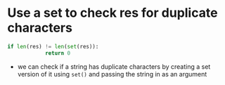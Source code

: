 # Use a set to check res for duplicate characters
```python
if len(res) != len(set(res)):
            return 0
```
- we can check if a string has duplicate characters by creating a set version of it using `set()` and passing the string in as an argument
